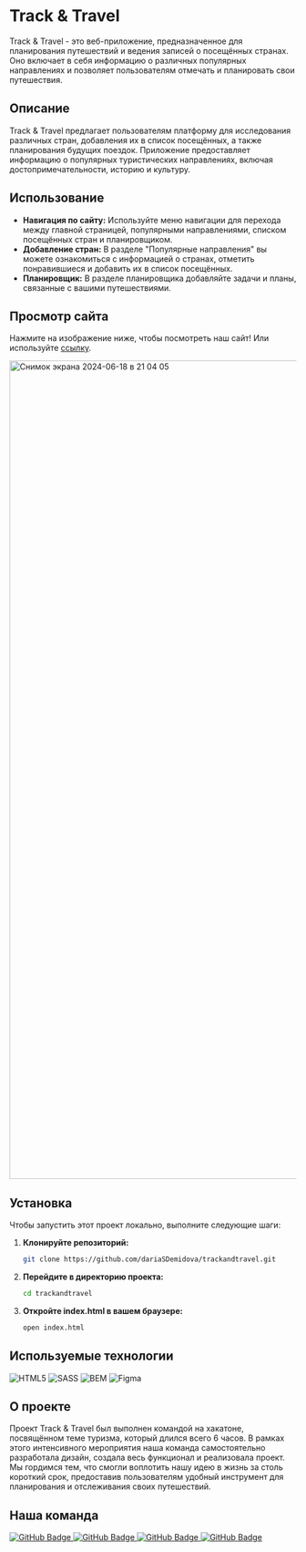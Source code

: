 # Track & Travel 
Track & Travel - это веб-приложение, предназначенное для планирования путешествий и ведения записей о посещённых странах. Оно включает в себя информацию о различных популярных направлениях и позволяет пользователям отмечать и планировать свои путешествия.

## Описание
Track & Travel предлагает пользователям платформу для исследования различных стран, добавления их в список посещённых, а также планирования будущих поездок. Приложение предоставляет информацию о популярных туристических направлениях, включая достопримечательности, историю и культуру.

## Использование
- **Навигация по сайту:** Используйте меню навигации для перехода между главной страницей, популярными направлениями, списком посещённых стран и планировщиком.
- **Добавление стран:** В разделе "Популярные направления" вы можете ознакомиться с информацией о странах, отметить понравившиеся и добавить их в список посещённых.
- **Планировщик:** В разделе планировщика добавляйте задачи и планы, связанные с вашими путешествиями.

## Просмотр сайта
Нажмите на изображение ниже, чтобы посмотреть наш сайт! Или используйте [ссылку](https://dariasdemidova.github.io/trackandtravel/).

[<img width="1436" alt="Снимок экрана 2024-06-18 в 21 04 05" src="https://github.com/dariaSDemidova/trackandtravel/assets/95710690/e5d93538-9425-45b9-94f4-7c8fed9ec748">](https://dariasdemidova.github.io/trackandtravel/)

## Установка

Чтобы запустить этот проект локально, выполните следующие шаги:

1. **Клонируйте репозиторий:**
    ```sh
    git clone https://github.com/dariaSDemidova/trackandtravel.git
    ```
2. **Перейдите в директорию проекта:**
    ```sh
    cd trackandtravel
    ```
3. **Откройте index.html в вашем браузере:**
    ```sh
    open index.html
    ```

## Используемые технологии
![HTML5](https://img.shields.io/badge/html5-%23E34F26.svg?style=for-the-badge&logo=html5&logoColor=white)
![SASS](https://img.shields.io/badge/SASS-hotpink.svg?style=for-the-badge&logo=SASS&logoColor=white)
![BEM](https://img.shields.io/badge/bem-000.svg?style=for-the-badge&logo=bem&logoColor=#000)
![Figma](https://img.shields.io/badge/figma-%23F24E1E.svg?style=for-the-badge&logo=figma&logoColor=white)

## О проекте
Проект Track & Travel был выполнен командой на хакатоне, посвящённом теме туризма, который длился всего 6 часов. В рамках этого интенсивного мероприятия наша команда самостоятельно разработала дизайн, создала весь функционал и реализовала проект. Мы гордимся тем, что смогли воплотить нашу идею в жизнь за столь короткий срок, предоставив пользователям удобный инструмент для планирования и отслеживания своих путешествий.

## Наша команда
<div id="badges">
  <a href="[your-github-URL](https://github.com/dariaSDemidova)">
    <img src="https://img.shields.io/badge/Daria-black?style=for-the-badge&logo=github&logoColor=white" alt="GitHub Badge"/>
  </a>
    <a href="[your-github-URL](https://github.com/EkaterinaPashina)">
    <img src="https://img.shields.io/badge/Ekaterina-black?style=for-the-badge&logo=github&logoColor=white" alt="GitHub Badge"/>
  </a>
    <a href="[your-github-URL](https://github.com/Taarde)">
    <img src="https://img.shields.io/badge/Polina-black?style=for-the-badge&logo=github&logoColor=white" alt="GitHub Badge"/>
  </a>
    <a href="[your-github-URL](https://github.com/MallonsoFrey)">
    <img src="https://img.shields.io/badge/Marina-black?style=for-the-badge&logo=github&logoColor=white" alt="GitHub Badge"/>
  </a>
</div>
